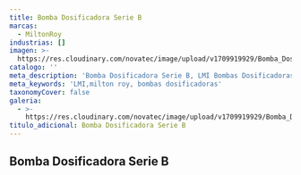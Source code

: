 ```yaml
---
title: Bomba Dosificadora Serie B
marcas:
  - MiltonRoy
industrias: []
imagen: >-
  https://res.cloudinary.com/novatec/image/upload/v1709919929/Bomba_Dosificadora_Serie_B_xtnwqo.png
catalogo: ''
meta_description: 'Bomba Dosificadora Serie B, LMI Bombas Dosificadoras, Milton Roy'
meta_keywords: 'LMI,milton roy, bombas dosificadoras'
taxonomyCover: false
galeria:
  - >-
    https://res.cloudinary.com/novatec/image/upload/v1709919929/Bomba_Dosificadora_Serie_B_xtnwqo.png
titulo_adicional: Bomba Dosificadora Serie B
---
```


## **Bomba Dosificadora Serie B**
